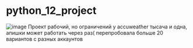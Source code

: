 # python_12_project
![image](https://github.com/user-attachments/assets/9a4b4647-4ed1-44b6-ab78-e20c5140241b)
Проект рабочий, но ограничений у accuweather тысача и одна, апишки может работать через раз( перепробовала больше 20 вариантов с разных аккаунтов
